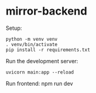 # mirror-backend

Setup:

    python -m venv venv
    . venv/bin/activate
    pip install -r requirements.txt

Run the development server:

    uvicorn main:app --reload


Run frontend:
    npm run dev

